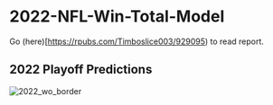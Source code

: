 # 2022-NFL-Win-Total-Model

Go (here)[https://rpubs.com/Timboslice003/929095) to read report.

## 2022 Playoff Predictions
![2022_wo_border](https://user-images.githubusercontent.com/105609020/210286541-0f8c21f1-a14a-4c13-9c39-e064d26645fd.png)
